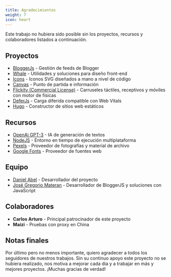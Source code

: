 ```yaml
---
title: Agradecimientos
weight: 7
icon: heart
---
```


Este trabajo no hubiera sido posible sin los proyectos, recursos y colaboradores listados a continuación.

## Proyectos

- [BloggerJs](#next) - Gestión de feeds de Blogger
- [Whale](#next) - Utilidades y soluciones para diseño front-end 
- [Icons](https://icons.zkreations.com/) - Iconos SVG diseñados a mano a nivel de código
- [Canvas](https://github.com/zkreations/canvas) - Punto de partida e información
- [Flickity (Commercial License)](https://flickity.metafizzy.co/) - Carruseles táctiles, receptivos y móviles con motor de físicas
- [DeferJs](https://github.com/shinsenter/defer.js) - Carga diferida compatible con Web Vitals
- [Hugo](https://gohugo.io/) - Constructor de sitios web estáticos

## Recursos

- [OpenAi GPT-3](https://openai.com/) - IA de generación de textos
- [NodeJS](https://nodejs.org/es/) - Entorno en tiempo de ejecución multiplataforma
- [Pexels](https://www.pexels.com/) - Proveedor de fotografías y material de archivo
- [Google Fonts](https://fonts.google.com/) - Proveedor de fuentes web


## Equipo

- [Daniel Abel](https://twitter.com/danieI_abel) - Desarrollador del proyecto
- [José Gregorio Materan](https://twitter.com/reburn_dev) - Desarrollador de BloggerJS y soluciones con JavaScript


## Colaboradores

- **Carlos Arturo** - Principal patrocinador de este proyecto
- **Maizi** - Pruebas con proxy en China

## Notas finales

Por último pero no menos importante, quiero agradecer a todos los seguidores de nuestros trabajos. Sin su continuo apoyo este proyecto no se hubiera realizado, nos motiva a mejorar cada dia y a trabajar en más y mejores proyectos. ¡Muchas gracias de verdad!



